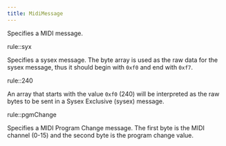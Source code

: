 ```yaml
---
title: MidiMessage
---
```


Specifies a MIDI message.

rule::syx

Specifies a sysex message. The byte array is used as the raw data for the sysex message, thus it should begin with `0xf0` and end with `0xf7`.

rule::240

An array that starts with the value `0xf0` (240) will be interpreted as the raw bytes to be sent in a Sysex Exclusive (sysex) message. 

rule::pgmChange

Specifies a MIDI Program Change message. The first byte is the MIDI channel (0-15) and the second byte is the program change value.